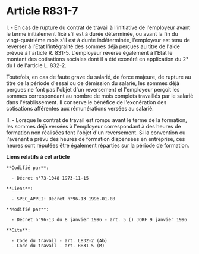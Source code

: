 # Article R831-7

I. - En cas de rupture du contrat de travail à l'initiative de l'employeur avant le terme initialement fixé s'il est à durée
déterminée, ou avant la fin du vingt-quatrième mois s'il est à durée indéterminée, l'employeur est tenu de reverser à l'Etat
l'intégralité des sommes déjà perçues au titre de l'aide prévue à l'article R. 831-5. L'employeur reverse également à l'Etat
le montant des cotisations sociales dont il a été exonéré en application du 2° du I de l'article L. 832-2.

Toutefois, en cas de faute grave du salarié, de force majeure, de rupture au titre de la période d'essai ou de démission du
salarié, les sommes déjà perçues ne font pas l'objet d'un reversement et l'employeur perçoit les sommes correspondant au
nombre de mois complets travaillés par le salarié dans l'établissement. Il conserve le bénéfice de l'exonération des
cotisations afférentes aux rémunérations versées au salarié.

II. - Lorsque le contrat de travail est rompu avant le terme de la formation, les sommes déjà versées à l'employeur
correspondant à des heures de formation non réalisées font l'objet d'un reversement. Si la convention ou l'avenant a prévu
des heures de formation dispensées en entreprise, ces heures sont réputées être également réparties sur la période de
formation.

**Liens relatifs à cet article**

	**Codifié par**:

	  - Décret n°73-1048 1973-11-15

	**Liens**:

	  - SPEC_APPLI: Décret n°96-13 1996-01-08

	**Modifié par**:

	  - Décret n°96-13 du 8 janvier 1996 - art. 5 () JORF 9 janvier 1996

	**Cite**:

	  - Code du travail - art. L832-2 (Ab)
	  - Code du travail - art. R831-5 (M)
